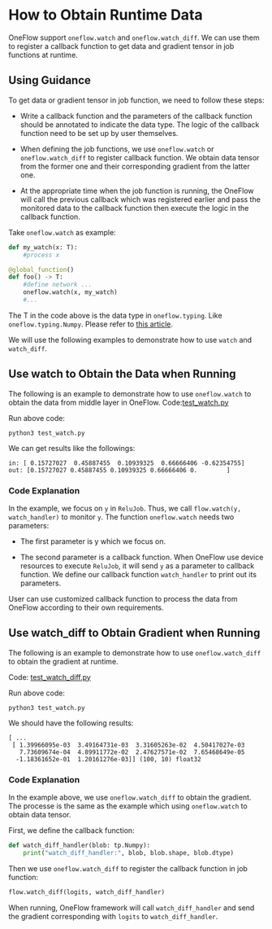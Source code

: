 # How to Obtain Runtime Data

OneFlow support `oneflow.watch` and `oneflow.watch_diff`. We can use them to register a callback function to get data and gradient tensor in job functions at runtime.

## Using Guidance

To get data or gradient tensor in job function, we need to follow these steps:

* Write a callback function and the parameters of the callback function should be annotated to indicate the data type. The logic of the callback function need to be set up by user themselves.

* When defining the job functions, we use `oneflow.watch` or `oneflow.watch_diff` to register callback function. We obtain data tensor from the former one and their corresponding gradient from the latter one.

* At the appropriate time when the job function is running, the OneFlow will call the previous callback which was registered earlier and pass the monitored data to the callback function then execute the logic in the callback function.

Take `oneflow.watch` as example:

```python
def my_watch(x: T):
    #process x

@global_function()
def foo() -> T:
    #define network ...
    oneflow.watch(x, my_watch)
    #...
```

The T in the code above is the data type in `oneflow.typing`. Like  `oneflow.typing.Numpy`. Please refer to [this article](../basics_topics/async_get.md#oneflowtyping).

We will use the following examples to demonstrate how to use  `watch` and `watch_diff`.

## Use watch to Obtain the Data when Running

The following is an example to demonstrate how to use `oneflow.watch` to obtain the data from middle layer in OneFlow.
Code:[test_watch.py](../code/extended_topics/test_watch.py)

Run above code:
```
python3 test_watch.py
```

We can get results like the followings:
```
in: [ 0.15727027  0.45887455  0.10939325  0.66666406 -0.62354755]
out: [0.15727027 0.45887455 0.10939325 0.66666406 0.        ]
```

### Code Explanation
In the example, we focus on `y` in `ReluJob`. Thus, we call `flow.watch(y, watch_handler)` to monitor `y`. The function `oneflow.watch` needs two parameters:

* The first parameter is y which we focus on.

* The second parameter is a callback function. When OneFlow use device resources to execute `ReluJob`, it will send `y` as a parameter to callback function. We define our callback function  `watch_handler` to print out its parameters.

User can use customized callback function to process the data from OneFlow according to their own requirements.

## Use watch_diff to Obtain Gradient when Running

The following is an example to demonstrate how to use `oneflow.watch_diff` to obtain the gradient at runtime.

Code: [test_watch_diff.py](../code/extended_topics/test_watch_diff.py)

Run above code:
```
python3 test_watch.py
```
We should have the following results:
```text
[ ...
 [ 1.39966095e-03  3.49164731e-03  3.31605263e-02  4.50417027e-03
   7.73609674e-04  4.89911772e-02  2.47627571e-02  7.65468649e-05
  -1.18361652e-01  1.20161276e-03]] (100, 10) float32
```
### Code Explanation
In the example above, we use `oneflow.watch_diff` to obtain the gradient. The processe is the same as the example which using `oneflow.watch`  to obtain data tensor.

First, we define the callback function:
```python
def watch_diff_handler(blob: tp.Numpy):
    print("watch_diff_handler:", blob, blob.shape, blob.dtype)
```

Then we use `oneflow.watch_diff` to register the callback function in job function:
```python
flow.watch_diff(logits, watch_diff_handler)
```

When running, OneFlow framework will call `watch_diff_handler` and send the gradient corresponding with `logits` to `watch_diff_handler`.
